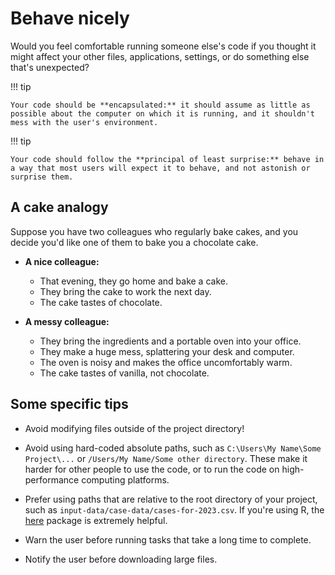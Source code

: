# Behave nicely

Would you feel comfortable running someone else's code if you thought it might affect your other files, applications, settings, or do something else that's unexpected?

!!! tip

    Your code should be **encapsulated:** it should assume as little as possible about the computer on which it is running, and it shouldn't mess with the user's environment.

!!! tip

    Your code should follow the **principal of least surprise:** behave in a way that most users will expect it to behave, and not astonish or surprise them.

## A cake analogy

Suppose you have two colleagues who regularly bake cakes, and you decide you'd like one of them to bake you a chocolate cake.

- **A nice colleague:**

    - That evening, they go home and bake a cake.
    - They bring the cake to work the next day.
    - The cake tastes of chocolate.

- **A messy colleague:**

    - They bring the ingredients and a portable oven into your office.
    - They make a huge mess, splattering your desk and computer.
    - The oven is noisy and makes the office uncomfortably warm.
    - The cake tastes of vanilla, not chocolate.

## Some specific tips

- Avoid modifying files outside of the project directory!

- Avoid using hard-coded absolute paths, such as `C:\Users\My Name\Some Project\...` or `/Users/My Name/Some other directory`.
  These make it harder for other people to use the code, or to run the code on high-performance computing platforms.

- Prefer using paths that are relative to the root directory of your project, such as `input-data/case-data/cases-for-2023.csv`.
  If you're using R, the [here](https://here.r-lib.org/) package is extremely helpful.

- Warn the user before running tasks that take a long time to complete.

- Notify the user before downloading large files.
